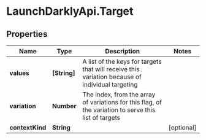 # LaunchDarklyApi.Target

## Properties

Name | Type | Description | Notes
------------ | ------------- | ------------- | -------------
**values** | **[String]** | A list of the keys for targets that will receive this variation because of individual targeting | 
**variation** | **Number** | The index, from the array of variations for this flag, of the variation to serve this list of targets | 
**contextKind** | **String** |  | [optional] 



